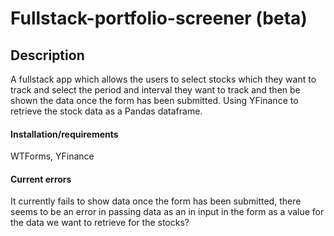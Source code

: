 # Fullstack-portfolio-screener (beta)

## Description 

A fullstack app which allows the users to select stocks which they want to track and select the period and interval they want to track and then be
shown the data once the form has been submitted.
Using YFinance to retrieve the stock data as a Pandas dataframe.

#### Installation/requirements

WTForms, YFinance

#### Current errors

It currently fails to show data once the form has been submitted, there seems to be an error in passing data as an in input in the form as a value for
the data we want to retrieve for the stocks?
